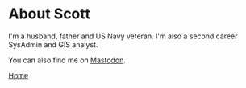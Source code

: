 # About Scott

I'm a husband, father and US Navy veteran. I'm also a second career SysAdmin and GIS analyst. 

You can also find me on [Mastodon](https://techhub.social/@scott421). 

[Home](https://scott-d-tx.github.io/)